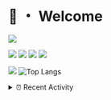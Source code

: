 # 👋 ・ Welcome
![](https://komarev.com/ghpvc/?username=Lorenzo0111)

![](https://img.shields.io/badge/Java-ED8B00?style=for-the-badge&logo=java&logoColor=white)
![](https://img.shields.io/badge/JavaScript-323330?style=for-the-badge&logo=javascript&logoColor=F7DF1E)
![](https://img.shields.io/badge/Node.js-339933?style=for-the-badge&logo=nodedotjs&logoColor=white)
![](https://img.shields.io/badge/React-20232A?style=for-the-badge&logo=react&logoColor=61DAFB)

[![](https://github-readme-stats.vercel.app/api?username=Lorenzo0111&show_icons=true&count_private=true)](https://github.com/Lorenzo0111)
![Top Langs](https://github-readme-stats.vercel.app/api/top-langs/?username=Lorenzo0111&layout=compact)

<details>
<summary>⏰ Recent Activity</summary>

<!--RECENT_ACTIVITY:start-->
1. ![prMerged] **Pull request merged:** [ZombieStriker/QualityArmory#260](https://github.com/ZombieStriker/QualityArmory/pull/260)
2. ![prOpened] **Pull request opened:** [ZombieStriker/QualityArmory#260](https://github.com/ZombieStriker/QualityArmory/pull/260)
3. ![comment] **Commented:** [ZombieStriker/QualityArmory#259](https://github.com/ZombieStriker/QualityArmory/issues/259#issuecomment-1014167266)
4. ![comment] **Commented:** [shlinkio/shlink#1335](https://github.com/shlinkio/shlink/issues/1335#issuecomment-1013929659)
5. ![comment] **Commented:** [shlinkio/shlink#1335](https://github.com/shlinkio/shlink/issues/1335#issuecomment-1013928526)
6. ![comment] **Commented:** [shlinkio/shlink#1335](https://github.com/shlinkio/shlink/issues/1335#issuecomment-1013924265)
7. ![issueOpened] **Issue opened:** [shlinkio/shlink#1335](https://github.com/shlinkio/shlink/issues/1335)
8. ![comment] **Commented:** [ZombieStriker/QualityArmory#256](https://github.com/ZombieStriker/QualityArmory/issues/256#issuecomment-1013900885)
9. ![issueClosed] **Issue closed:** [ZombieStriker/QualityArmory#195](https://github.com/ZombieStriker/QualityArmory/issues/195)
10. ![comment] **Commented:** [ZombieStriker/QualityArmory#195](https://github.com/ZombieStriker/QualityArmory/issues/195#issuecomment-1013898117)
<!--RECENT_ACTIVITY:end-->


<!--RECENT_ACTIVITY:last_update-->
Last Updated: Monday, January 17th, 2022, 12:20:08 PM
<!--RECENT_ACTIVITY:last_update_end-->
</details>

[issueOpened]: https://cdn.jsdelivr.net/gh/Readme-Workflows/Readme-Icons@main/icons/octicons/IssueOpenedOld.svg
[issueClosed]: https://cdn.jsdelivr.net/gh/Readme-Workflows/Readme-Icons@main/icons/octicons/IssueClosedOld.svg

[prOpened]: https://cdn.jsdelivr.net/gh/Readme-Workflows/Readme-Icons@main/icons/octicons/PullRequestOpened.svg
[prClosed]: https://cdn.jsdelivr.net/gh/Readme-Workflows/Readme-Icons@main/icons/octicons/PullRequestClosed.svg
[prMerged]: https://cdn.jsdelivr.net/gh/Readme-Workflows/Readme-Icons@main/icons/octicons/PullRequestMerged.svg

[comment]: https://cdn.jsdelivr.net/gh/Readme-Workflows/Readme-Icons@main/icons/octicons/Comment.svg

[changesRequested]: https://cdn.jsdelivr.net/gh/Readme-Workflows/Readme-Icons@main/icons/octicons/RequestedChanges.svg
[approved]: https://cdn.jsdelivr.net/gh/Readme-Workflows/Readme-Icons@main/icons/octicons/ApprovedChanges.svg

[repoCreated]: https://cdn.jsdelivr.net/gh/Readme-Workflows/Readme-Icons@main/icons/octicons/Repository.svg
[release]: https://cdn.jsdelivr.net/gh/Readme-Workflows/Readme-Icons@main/icons/octicons/Release.svg
[star]: https://cdn.jsdelivr.net/gh/Readme-Workflows/Readme-Icons@main/icons/octicons/StarredRepository.svg
[wiki]: https://cdn.jsdelivr.net/gh/Readme-Workflows/Readme-Icons@main/icons/octicons/Wiki.svg
[fork]: https://cdn.jsdelivr.net/gh/Readme-Workflows/Readme-Icons@main/icons/octicons/ForkedRepository.svg
[people]: https://cdn.jsdelivr.net/gh/Readme-Workflows/Readme-Icons@main/icons/octicons/People.svg
